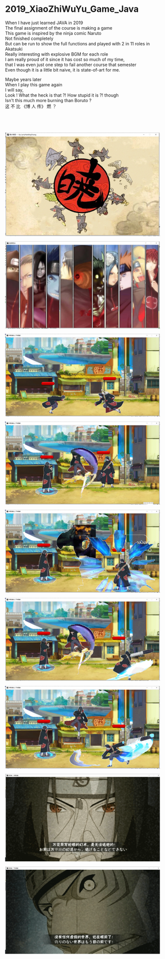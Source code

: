 # 2019_XiaoZhiWuYu_Game_Java
When I have just learned JAVA in 2019                                    
The final assignment of the course is making a game                              
This game is inspired by the ninja comic Naruto                               
Not finished completely                                                
But can be run to show the full functions and played with 2 in 11 roles in Akatsuki                                  
Really interesting with explosive BGM for each role                                              
I am really proud of it since it has cost so much of my time,                               
that I was even just one step to fail another course that semester                               
Even though it is a little bit naive, it is state-of-art for me.                                 
                                                  
Maybe years later                                   
When I play this game again                                   
I will say,                                                 
Look !
What the heck is that ?!
How stupid it is ?! though                                         
Isn't this much more burning than Boruto ?                              
这 不 比 《博 人 传》 燃 ？                                 

​                

​                                                                   

![](微信截图_20210131213853.png)                         

![](微信截图_20210131213900.png)

![](微信截图_20210131224935.png)

![](微信截图_20210131214005.png)

![](微信截图_20210131214042.png)

![](微信截图_20210131214101.png)

![](微信截图_20210131214135.png)

![](微信截图_20210131214317.png)

![](微信截图_20210131225057.png)
